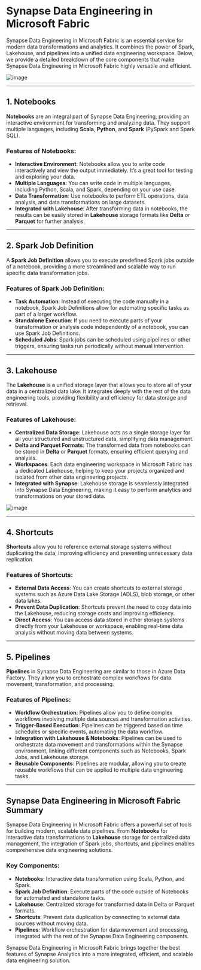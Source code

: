 # Synapse Data Engineering in Microsoft Fabric

Synapse Data Engineering in Microsoft Fabric is an essential service for modern data transformations and analytics. It combines the power of Spark, Lakehouse, and pipelines into a unified data engineering workspace. Below, we provide a detailed breakdown of the core components that make Synapse Data Engineering in Microsoft Fabric highly versatile and efficient.

![image](https://github.com/user-attachments/assets/2f89fa66-c95c-45e7-a423-0e79e836f932)

---

## 1. Notebooks
**Notebooks** are an integral part of Synapse Data Engineering, providing an interactive environment for transforming and analyzing data. They support multiple languages, including **Scala**, **Python**, and **Spark** (PySpark and Spark SQL). 

### Features of Notebooks:
- **Interactive Environment**: Notebooks allow you to write code interactively and view the output immediately. It’s a great tool for testing and exploring your data.
- **Multiple Languages**: You can write code in multiple languages, including Python, Scala, and Spark, depending on your use case.
- **Data Transformation**: Use notebooks to perform ETL operations, data analysis, and data transformations on large datasets.
- **Integrated with Lakehouse**: After transforming data in notebooks, the results can be easily stored in **Lakehouse** storage formats like **Delta** or **Parquet** for further analysis.

---

## 2. Spark Job Definition
A **Spark Job Definition** allows you to execute predefined Spark jobs outside of a notebook, providing a more streamlined and scalable way to run specific data transformation jobs.

### Features of Spark Job Definition:
- **Task Automation**: Instead of executing the code manually in a notebook, Spark Job Definitions allow for automating specific tasks as part of a larger workflow.
- **Standalone Execution**: If you need to execute parts of your transformation or analysis code independently of a notebook, you can use Spark Job Definitions.
- **Scheduled Jobs**: Spark jobs can be scheduled using pipelines or other triggers, ensuring tasks run periodically without manual intervention.

---

## 3. Lakehouse
The **Lakehouse** is a unified storage layer that allows you to store all of your data in a centralized data lake. It integrates deeply with the rest of the data engineering tools, providing flexibility and efficiency for data storage and retrieval.

### Features of Lakehouse:
- **Centralized Data Storage**: Lakehouse acts as a single storage layer for all your structured and unstructured data, simplifying data management.
- **Delta and Parquet Formats**: The transformed data from notebooks can be stored in **Delta** or **Parquet** formats, ensuring efficient querying and analysis.
- **Workspaces**: Each data engineering workspace in Microsoft Fabric has a dedicated Lakehouse, helping to keep your projects organized and isolated from other data engineering projects.
- **Integrated with Synapse**: Lakehouse storage is seamlessly integrated into Synapse Data Engineering, making it easy to perform analytics and transformations on your stored data.

![image](https://github.com/user-attachments/assets/6b5eeb11-5061-409d-bb08-1c3768ca6f13)

---

## 4. Shortcuts
**Shortcuts** allow you to reference external storage systems without duplicating the data, improving efficiency and preventing unnecessary data replication.

### Features of Shortcuts:
- **External Data Access**: You can create shortcuts to external storage systems such as Azure Data Lake Storage (ADLS), blob storage, or other data lakes.
- **Prevent Data Duplication**: Shortcuts prevent the need to copy data into the Lakehouse, reducing storage costs and improving efficiency.
- **Direct Access**: You can access data stored in other storage systems directly from your Lakehouse or workspace, enabling real-time data analysis without moving data between systems.

---

## 5. Pipelines
**Pipelines** in Synapse Data Engineering are similar to those in Azure Data Factory. They allow you to orchestrate complex workflows for data movement, transformation, and processing.

### Features of Pipelines:
- **Workflow Orchestration**: Pipelines allow you to define complex workflows involving multiple data sources and transformation activities.
- **Trigger-Based Execution**: Pipelines can be triggered based on time schedules or specific events, automating the data workflow.
- **Integration with Lakehouse & Notebooks**: Pipelines can be used to orchestrate data movement and transformations within the Synapse environment, linking different components such as Notebooks, Spark Jobs, and Lakehouse storage.
- **Reusable Components**: Pipelines are modular, allowing you to create reusable workflows that can be applied to multiple data engineering tasks.

---

## Synapse Data Engineering in Microsoft Fabric Summary
Synapse Data Engineering in Microsoft Fabric offers a powerful set of tools for building modern, scalable data pipelines. From **Notebooks** for interactive data transformations to **Lakehouse** storage for centralized data management, the integration of Spark jobs, shortcuts, and pipelines enables comprehensive data engineering solutions.

### Key Components:
- **Notebooks**: Interactive data transformation using Scala, Python, and Spark.
- **Spark Job Definition**: Execute parts of the code outside of Notebooks for automated and standalone tasks.
- **Lakehouse**: Centralized storage for transformed data in Delta or Parquet formats.
- **Shortcuts**: Prevent data duplication by connecting to external data sources without moving data.
- **Pipelines**: Workflow orchestration for data movement and processing, integrated with the rest of the Synapse Data Engineering components.

Synapse Data Engineering in Microsoft Fabric brings together the best features of Synapse Analytics into a more integrated, efficient, and scalable data engineering solution.
